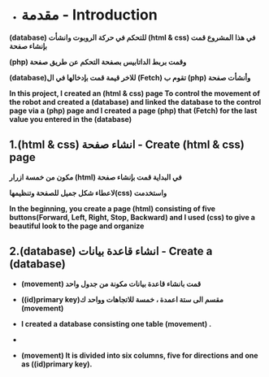 * # مقدمة - Introduction

**(database) للتحكم في حركة الروبوت وانشأت (html & css) في هذا المشروع قمت بإنشاء صفحة**

**(php) وقمت بربط الداتابيس بصفحة التحكم عن طريق صفحة**

**(database)للاخر قيمة قمت بإدخالها في ال (Fetch) تقوم ب (php) وأنشأت صفحة**

**In this project, I created an (html & css) page To control the movement of the robot and created a (database) and linked the database to the control page via a (php) page and I created a page (php) that (Fetch) for the last value you entered in the (database)**

## 1.(html & css) انشاء صفحة - Create (html & css) page

**مكون من خمسة ازرار  (html) في البداية قمت بإنشاء صفحة**

**لاعطاء شكل جميل للصفحة وتنظيمها(css) واستخدمت**

**In the beginning, you create a page (html) consisting of five buttons(Forward, Left, Right, Stop, Backward) and I used (css) to give a beautiful look to the page and organize**

## 2.(database) انشاء قاعدة بيانات - Create a (database)

* **(movement) قمت بانشاء قاعدة بيانات مكونة من جدول واحد**

* **((id)primary key)مقسم الى ستة اعمدة ، خمسة للاتجاهات وواحد ك (movement)**
 
* **I created a database consisting  one table (movement) .**
* 
* **(movement) It is divided into six columns, five for directions and one as ((id)primary key).**

